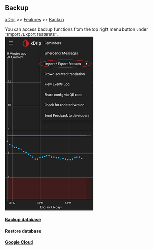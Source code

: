## Backup
[xDrip](../README.md) >> [Features](./Features_page) >> [Backup](./Backup)  
  
You can access backup functions from the top right menu button under "Import /Export featurets".  
![](./images/Backup.png)  
  
#### [Backup database](./Backup-Database)
#### [Restore database](./Restore-Database)
#### [Google Cloud](./GoogleCloud)
